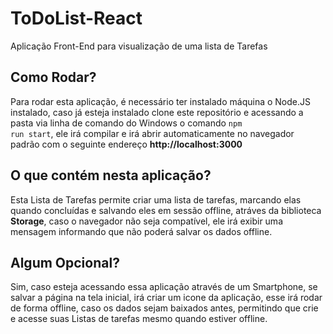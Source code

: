 # ToDoList-React
Aplicação Front-End para visualização de uma lista de Tarefas

## Como Rodar?
Para rodar esta aplicação, é necessário ter instalado máquina o Node.JS instalado,
caso já esteja instalado clone este repositório e acessando a pasta via linha de 
comando do Windows o comando <code>npm run start</code>, ele irá compilar e irá
abrir automaticamente no navegador padrão com o seguinte endereço **http://localhost:3000**

## O que contém nesta aplicação?
Esta Lista de Tarefas permite criar uma lista de tarefas, marcando elas quando concluídas e salvando eles em sessão 
offline, atráves da biblioteca **Storage**, caso o navegador 
não seja compatível, ele irá exibir uma mensagem informando que
não poderá salvar os dados offline.

## Algum Opcional?
Sim, caso esteja acessando essa aplicação através de um Smartphone, se salvar a página na tela inicial, irá criar um icone da aplicação, esse irá rodar de forma offline, caso os dados sejam baixados antes, permitindo que crie e acesse suas Listas de tarefas mesmo quando estiver offline.